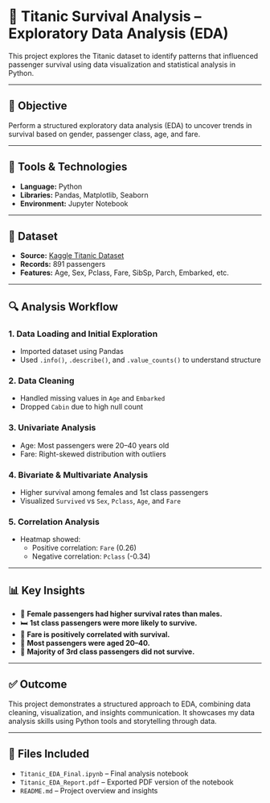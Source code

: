 # 🚢 Titanic Survival Analysis – Exploratory Data Analysis (EDA)

This project explores the Titanic dataset to identify patterns that influenced passenger survival using data visualization and statistical analysis in Python.

---

## 📌 Objective
Perform a structured exploratory data analysis (EDA) to uncover trends in survival based on gender, passenger class, age, and fare.

---

## 🧰 Tools & Technologies
- **Language:** Python
- **Libraries:** Pandas, Matplotlib, Seaborn
- **Environment:** Jupyter Notebook

---

## 📂 Dataset
- **Source:** [Kaggle Titanic Dataset](https://www.kaggle.com/c/titanic)
- **Records:** 891 passengers
- **Features:** Age, Sex, Pclass, Fare, SibSp, Parch, Embarked, etc.

---

## 🔍 Analysis Workflow

### 1. Data Loading and Initial Exploration
- Imported dataset using Pandas
- Used `.info()`, `.describe()`, and `.value_counts()` to understand structure

### 2. Data Cleaning
- Handled missing values in `Age` and `Embarked`
- Dropped `Cabin` due to high null count

### 3. Univariate Analysis
- Age: Most passengers were 20–40 years old
- Fare: Right-skewed distribution with outliers

### 4. Bivariate & Multivariate Analysis
- Higher survival among females and 1st class passengers
- Visualized `Survived` vs `Sex`, `Pclass`, `Age`, and `Fare`

### 5. Correlation Analysis
- Heatmap showed:
  - Positive correlation: `Fare` (0.26)
  - Negative correlation: `Pclass` (-0.34)

---

## 📊 Key Insights

- 🎯 **Female passengers had higher survival rates than males.**
- 🛏️ **1st class passengers were more likely to survive.**
- 💸 **Fare is positively correlated with survival.**
- 🧒 **Most passengers were aged 20–40.**
- 🚪 **Majority of 3rd class passengers did not survive.**

---

## ✅ Outcome

This project demonstrates a structured approach to EDA, combining data cleaning, visualization, and insights communication. It showcases my data analysis skills using Python tools and storytelling through data.

---

## 📁 Files Included

- `Titanic_EDA_Final.ipynb` – Final analysis notebook
- `Titanic_EDA_Report.pdf` – Exported PDF version of the notebook
- `README.md` – Project overview and insights
